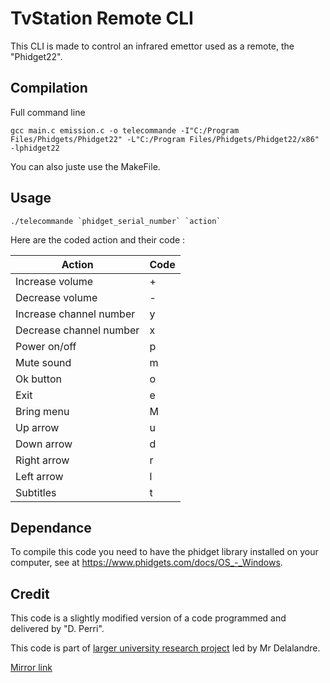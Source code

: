 # TvStation Remote CLI

This CLI is made to control an infrared emettor used as a remote, the "Phidget22".


## Compilation

Full command line
```
gcc main.c emission.c -o telecommande -I"C:/Program Files/Phidgets/Phidget22" -L"C:/Program Files/Phidgets/Phidget22/x86" -lphidget22
```
You can also juste use the MakeFile.

## Usage

```
./telecommande `phidget_serial_number` `action`
```
Here are the coded action and their code : 

Action | Code |
--- | --- |
Increase volume | +
Decrease volume | -
Increase channel number | y
Decrease channel number | x
Power on/off | p
Mute sound | m
Ok button | o
Exit | e
Bring menu | M
Up arrow | u
Down arrow | d
Right arrow | r
Left arrow | l
Subtitles | t

## Dependance
To compile this code you need to have the phidget library installed on your computer, see at https://www.phidgets.com/docs/OS_-_Windows.

## Credit
This code is a slightly modified version of a code programmed and delivered by "D. Perri".

This code is part of <a href="http://mathieu.delalandre.free.fr/projects/stvd/pms/">larger university research project</a> led by Mr Delalandre.

<a href="https://dataset-stvd.univ-tours.fr/pms/index.html">Mirror link</a>
